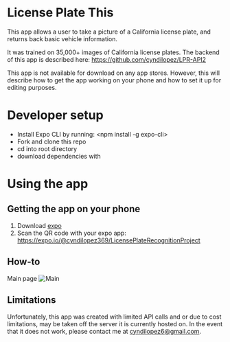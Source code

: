 # License Plate This
This app allows a user to take a picture of a California license plate, and returns back basic vehicle information.

It was trained on 35,000+ images of California license plates. The backend of this app is described here: https://github.com/cyndilopez/LPR-API2

This app is not available for download on any app stores. However, this will describe how to get the app working on your phone and how to set it up for editing purposes.

# Developer setup

* Install Expo CLI by running: <npm install -g expo-cli>
* Fork and clone this repo
* cd into root directory
* download dependencies with <npm install>

# Using the app

## Getting the app on your phone
1. Download [expo](https://expo.io/)
2. Scan the QR code with your expo app: 
https://expo.io/@cyndilopez369/LicensePlateRecognitionProject

## How-to

Main page
![Main](../assets/page1.png?raw=true)

## Limitations
Unfortunately, this app was created with limited API calls and or due to cost limitations, may be taken off the server it is currently hosted on. In the event that it does not work, please contact me at cyndilopez6@gmail.com.



